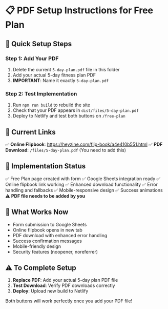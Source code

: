 # 📋 PDF Setup Instructions for Free Plan

## 🎯 Quick Setup Steps

### Step 1: Add Your PDF
1. Delete the current `5-day-plan.pdf` file in this folder
2. Add your actual 5-day fitness plan PDF
3. **IMPORTANT**: Name it exactly `5-day-plan.pdf`

### Step 2: Test Implementation
1. Run `npm run build` to rebuild the site
2. Check that your PDF appears in `dist/files/5-day-plan.pdf`
3. Deploy to Netlify and test both buttons on `/free-plan`

## 🔗 Current Links

✅ **Online Flipbook**: https://heyzine.com/flip-book/a4e410b551.html
✅ **PDF Download**: `/files/5-day-plan.pdf` (You need to add this)

## 🚀 Implementation Status

✅ Free Plan page created with form
✅ Google Sheets integration ready
✅ Online flipbook link working
✅ Enhanced download functionality
✅ Error handling and fallbacks
✅ Mobile-responsive design
✅ Success animations
⚠️ **PDF file needs to be added by you**

## 📝 What Works Now

- Form submission to Google Sheets
- Online flipbook opens in new tab
- PDF download with enhanced error handling
- Success confirmation messages
- Mobile-friendly design
- Security features (noopener, noreferrer)

## ⚠️ To Complete Setup

1. **Replace PDF**: Add your actual 5-day plan PDF file
2. **Test Download**: Verify PDF downloads correctly
3. **Deploy**: Upload new build to Netlify

Both buttons will work perfectly once you add your PDF file!